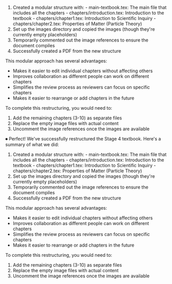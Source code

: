   1. Created a modular structure with:
    - main-textbook.tex: The main file that includes all the chapters
    - chapters/introduction.tex: Introduction to the textbook
    - chapters/chapter1.tex: Introduction to Scientific Inquiry
    - chapters/chapter2.tex: Properties of Matter (Particle Theory)
  2. Set up the images directory and copied the images (though they're currently empty placeholders)
  3. Temporarily commented out the image references to ensure the document compiles
  4. Successfully created a PDF from the new structure

  This modular approach has several advantages:
  - Makes it easier to edit individual chapters without affecting others
  - Improves collaboration as different people can work on different chapters
  - Simplifies the review process as reviewers can focus on specific chapters
  - Makes it easier to rearrange or add chapters in the future

  To complete this restructuring, you would need to:
  1. Add the remaining chapters (3-10) as separate files
  2. Replace the empty image files with actual content
  3. Uncomment the image references once the images are available

⏺ Perfect! We've successfully restructured the Stage 4 textbook. Here's a summary of what we did:

  1. Created a modular structure with:
    - main-textbook.tex: The main file that includes all the chapters
    - chapters/introduction.tex: Introduction to the textbook
    - chapters/chapter1.tex: Introduction to Scientific Inquiry
    - chapters/chapter2.tex: Properties of Matter (Particle Theory)
  2. Set up the images directory and copied the images (though they're currently empty placeholders)
  3. Temporarily commented out the image references to ensure the document compiles
  4. Successfully created a PDF from the new structure

  This modular approach has several advantages:
  - Makes it easier to edit individual chapters without affecting others
  - Improves collaboration as different people can work on different chapters
  - Simplifies the review process as reviewers can focus on specific chapters
  - Makes it easier to rearrange or add chapters in the future

  To complete this restructuring, you would need to:
  1. Add the remaining chapters (3-10) as separate files
  2. Replace the empty image files with actual content
  3. Uncomment the image references once the images are available
